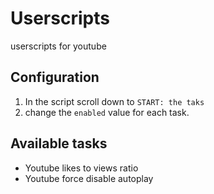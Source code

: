 # Userscripts
userscripts for youtube


## Configuration

1. In the script scroll down to `START: the taks`
2. change the `enabled` value for each task.

## Available tasks
- Youtube likes to views ratio
- Youtube force disable autoplay
